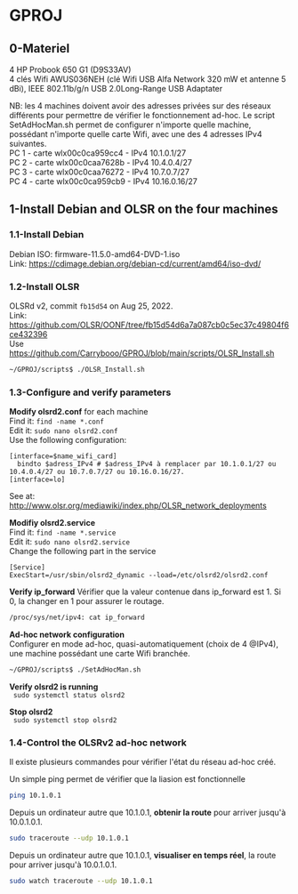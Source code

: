 # GPROJ

## 0-Materiel   
4 HP Probook 650 G1 (D9S33AV)     
4 clés Wifi AWUS036NEH (clé Wifi USB Alfa Network 320 mW et antenne 5 dBi), IEEE 802.11b/g/n USB 2.0Long-Range USB Adaptater   

NB: les 4 machines doivent avoir des adresses privées sur des réseaux différents pour permettre de vérifier le fonctionnement ad-hoc. Le script SetAdHocMan.sh permet de configurer n'importe quelle machine, possédant n'importe quelle carte Wifi, avec une des 4 adresses IPv4 suivantes.     
PC 1 - carte wlx00c0ca959cc4 - IPv4 10.1.0.1/27             
PC 2 - carte wlx00c0caa7628b - IPv4 10.4.0.4/27               
PC 3 - carte wlx00c0caa76272 - IPv4 10.7.0.7/27                 
PC 4 - carte wlx00c0ca959cb9 - IPv4 10.16.0.16/27                    

## 1-Install Debian and OLSR on the four machines   

### 1.1-Install Debian
Debian ISO: firmware-11.5.0-amd64-DVD-1.iso   
Link: https://cdimage.debian.org/debian-cd/current/amd64/iso-dvd/   

### 1.2-Install OLSR   
OLSRd v2, commit ```fb15d54``` on Aug 25, 2022.   
Link: https://github.com/OLSR/OONF/tree/fb15d54d6a7a087cb0c5ec37c49804f6ce432396   
Use https://github.com/Carrybooo/GPROJ/blob/main/scripts/OLSR_Install.sh   
```bash
~/GPROJ/scripts$ ./OLSR_Install.sh   
```
### 1.3-Configure and verify parameters

**Modify olsrd2.conf** for each machine   
Find it: ```find -name *.conf```    
Edit it: ```sudo nano olsrd2.conf```   
Use the following configuration:  
```
[interface=$name_wifi_card]
  bindto $adress_IPv4 # $adress_IPv4 à remplacer par 10.1.0.1/27 ou 10.4.0.4/27 ou 10.7.0.7/27 ou 10.16.0.16/27.
[interface=lo]
```
See at: http://www.olsr.org/mediawiki/index.php/OLSR_network_deployments   

**Modifiy olsrd2.service**   
Find it: ```find -name *.service```   
Edit it: ```sudo nano olsrd2.service```   
Change the following part in the service   
```
[Service]
ExecStart=/usr/sbin/olsrd2_dynamic --load=/etc/olsrd2/olsrd2.conf
```

**Verify ip_forward**
Vérifier que la valeur contenue dans ip_forward est 1. Si 0, la changer en 1 pour assurer le routage.      

```bash              
/proc/sys/net/ipv4: cat ip_forward         
```        

**Ad-hoc network configuration**    
Configurer en mode ad-hoc, quasi-automatiquement (choix de 4 @IPv4), une machine possédant une carte Wifi branchée.
```bash
~/GPROJ/scripts$ ./SetAdHocMan.sh  
```

**Verify olsrd2 is running**    
``` sudo systemctl status olsrd2```

**Stop olsrd2**    
``` sudo systemctl stop olsrd2```

### 1.4-Control the OLSRv2 ad-hoc network    
Il existe plusieurs commandes pour vérifier l'état du réseau ad-hoc créé.      

Un simple ping permet de vérifier que la liasion est fonctionnelle
```bash
ping 10.1.0.1
```
Depuis un ordinateur autre que 10.1.0.1, **obtenir la route** pour arriver jusqu'à 10.0.1.0.1.     
```bash
sudo traceroute --udp 10.1.0.1
```
Depuis un ordinateur autre que 10.1.0.1, **visualiser en temps réel**, la route pour arriver jusqu'à 10.0.1.0.1.    
```bash
sudo watch traceroute --udp 10.1.0.1
 ```


